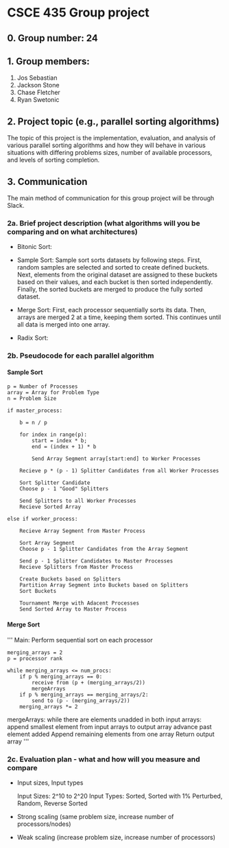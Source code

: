 # CSCE 435 Group project

## 0. Group number: 24

## 1. Group members:
1. Jos Sebastian 
2. Jackson Stone
3. Chase Fletcher
4. Ryan Swetonic

## 2. Project topic (e.g., parallel sorting algorithms)
The topic of this project is the implementation, evaluation, and analysis of various parallel sorting algorithms and how they will behave in various situations with differing problems sizes, number of available processors, and levels of sorting completion.

## 3. Communication
The main method of communication for this group project will be through Slack.

### 2a. Brief project description (what algorithms will you be comparing and on what architectures)

- Bitonic Sort:
- Sample Sort:
    Sample sort sorts datasets by following steps. First, random samples are selected and sorted to create defined buckets. Next, elements from the original dataset are assigned to these buckets based on their values, and each bucket is then sorted independently. Finally, the sorted buckets are merged to produce the fully sorted dataset.

- Merge Sort:
    First, each processor sequentially sorts its data. Then, arrays are merged 2 at a time, keeping them sorted. This continues until all data is merged into one array.

- Radix Sort:

### 2b. Pseudocode for each parallel algorithm

#### Sample Sort
```
p = Number of Processes 
array = Array for Problem Type 
n = Problem Size

if master_process:

    b = n / p 
    
    for index in range(p):
        start = index * b; 
        end = (index + 1) * b 
        
        Send Array Segment array[start:end] to Worker Processes

    Recieve p * (p - 1) Splitter Candidates from all Worker Processes

    Sort Splitter Candidate
    Choose p - 1 "Good" Splitters

    Send Splitters to all Worker Processes
    Recieve Sorted Array

else if worker_process: 

    Recieve Array Segment from Master Process

    Sort Array Segment
    Choose p - 1 Splitter Candidates from the Array Segment

    Send p - 1 Splitter Candidates to Master Processes
    Recieve Splitters from Master Process

    Create Buckets based on Splitters
    Partition Array Segment into Buckets based on Splitters
    Sort Buckets

    Tournament Merge with Adacent Processes
    Send Sorted Array to Master Process
```

#### Merge Sort
'''
Main:
    Perform sequential sort on each processor

    merging_arrays = 2
    p = processor rank

    while merging_arrays <= num_procs:
        if p % merging_arrays == 0:
            receive from (p + (merging_arrays/2))
            mergeArrays
        if p % merging_arrays == merging_arrays/2:
            send to (p - (merging_arrays/2))
        merging_arrays *= 2

mergeArrays:
	while there are elements unadded in both input arrays:
		append smallest element from input arrays to output array
		advance past element added
	Append remaining elements from one array
	Return output array
'''

### 2c. Evaluation plan - what and how will you measure and compare
- Input sizes, Input types

    Input Sizes: 2^10 to 2^20
    Input Types: Sorted, Sorted with 1% Perturbed, Random, Reverse Sorted

- Strong scaling (same problem size, increase number of processors/nodes)
- Weak scaling (increase problem size, increase number of processors)
